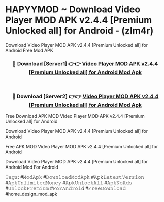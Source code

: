 # HAPYYMOD ~ Download Video Player MOD APK v2.4.4 [Premium Unlocked all] for Android - (zlm4r)
Download Video Player MOD APK v2.4.4 [Premium Unlocked all] for Android Free Mod APK

<div align="center">
<h3>🔴 Download [Server1] 👉👉 <a href="https://apk-comot.site?title=Video_Player_MOD_APK_v2.4.4_[Premium_Unlocked_all]_for_Android">Video Player MOD APK v2.4.4 [Premium Unlocked all] for Android Mod Apk</a></h3><br>

<h3>🔴 Download [Server2] 👉👉 <a href="https://apk-comot.site?title=Video_Player_MOD_APK_v2.4.4_[Premium_Unlocked_all]_for_Android">Video Player MOD APK v2.4.4 [Premium Unlocked all] for Android Mod Apk</a></h3>
</div>


Free Download APK MOD Video Player MOD APK v2.4.4 [Premium Unlocked all] for Android

Download Video Player MOD APK v2.4.4 [Premium Unlocked all] for Android 

Free APK MOD Video Player MOD APK v2.4.4 [Premium Unlocked all] for Android 

Download Video Player MOD APK v2.4.4 [Premium Unlocked all] for Android Mod For Android

𝚃𝚊𝚐𝚜: #𝙼𝚘𝚍𝙰𝚙𝚔 #𝙳𝚘𝚠𝚗𝚕𝚘𝚊𝚍𝙼𝚘𝚍𝙰𝚙𝚔 #𝙰𝚙𝚔𝙻𝚊𝚝𝚎𝚜𝚝𝚅𝚎𝚛𝚜𝚒𝚘𝚗 #𝙰𝚙𝚔𝚄𝚗𝚕𝚒𝚖𝚒𝚝𝚎𝚍𝙼𝚘𝚗𝚎𝚢 #𝙰𝚙𝚔𝚄𝚗𝚕𝚘𝚌𝚔𝙰𝚕𝚕 #𝙰𝚙𝚔𝙽𝚘𝙰𝚍𝚜 #𝚄𝚗𝚕𝚘𝚌𝚔𝙿𝚛𝚎𝚖𝚒𝚞𝚖 #𝙵𝚘𝚛𝙰𝚗𝚍𝚛𝚘𝚒𝚍 #𝙵𝚛𝚎𝚎𝙳𝚘𝚠𝚗𝚕𝚘𝚊𝚍 #home_design_mod_apk